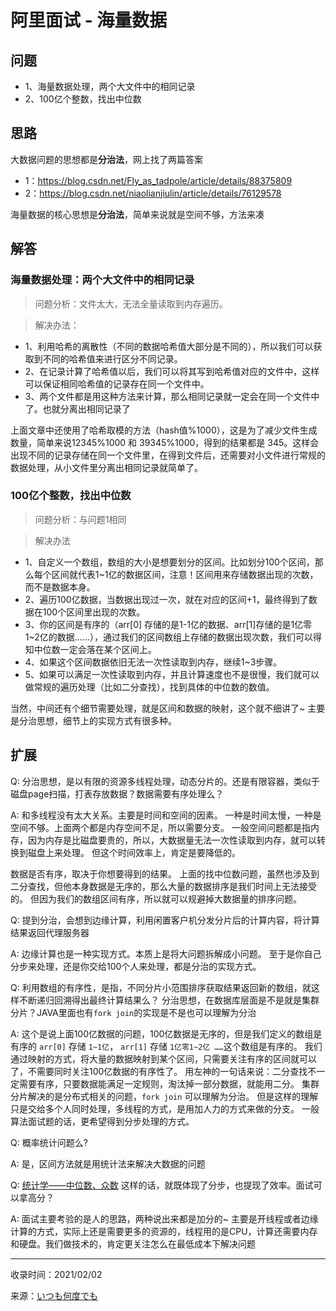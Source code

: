 # 阿里面试 - 海量数据

## 问题
- 1、海量数据处理，两个大文件中的相同记录
- 2、100亿个整数，找出中位数

## 思路
大数据问题的思想都是**分治法**，网上找了两篇答案
- 1：https://blog.csdn.net/Fly_as_tadpole/article/details/88375809
- 2：https://blog.csdn.net/niaolianjiulin/article/details/76129578

海量数据的核心思想是**分治法**，简单来说就是空间不够，方法来凑

## 解答

### 海量数据处理：两个大文件中的相同记录

> 问题分析：文件太大，无法全量读取到内存遍历。

> 解决办法：

- 1、利用哈希的离散性（不同的数据哈希值大部分是不同的），所以我们可以获取到不同的哈希值来进行区分不同记录。
- 2、在记录计算了哈希值以后，我们可以将其写到哈希值对应的文件中，这样可以保证相同哈希值的记录存在同一个文件中。
- 3、两个文件都是用这种方法来计算，那么相同记录就一定会在同一个文件中了。也就分离出相同记录了

上面文章中还使用了哈希取模的方法（hash值%1000），这是为了减少文件生成数量，简单来说12345%1000 和 39345%1000，得到的结果都是 345。这样会出现不同的记录存储在同一个文件里，在得到文件后，还需要对小文件进行常规的数据处理，从小文件里分离出相同记录就简单了。



### 100亿个整数，找出中位数
> 问题分析：与问题1相同

> 解决办法

- 1、自定义一个数组，数组的大小是想要划分的区间。比如划分100个区间，那么每个区间就代表1~1亿的数据区间，注意！区间用来存储数据出现的次数，而不是数据本身。
- 2、遍历100亿数据，当数据出现过一次，就在对应的区间+1，最终得到了数据在100个区间里出现的次数。
- 3、你的区间是有序的（arr[0] 存储的是1-1亿的数据、arr[1]存储的是1亿零1~2亿的数据……），通过我们的区间数组上存储的数据出现次数，我们可以得知中位数一定会落在某个区间上。
- 4、如果这个区间数据依旧无法一次性读取到内存，继续1~3步骤。
- 5、如果可以满足一次性读取到内存，并且计算速度也不是很慢，我们就可以做常规的遍历处理（比如二分查找），找到具体的中位数的数值。

当然，中间还有个细节需要处理，就是区间和数据的映射，这个就不细讲了~ 主要是分治思想，细节上的实现方式有很多种。

## 扩展

Q: 分治思想，是以有限的资源多线程处理，动态分片的。还是有限容器，类似于磁盘page扫描，打表存放数据？数据需要有序处理么？

A: 和多线程没有太大关系。主要是时间和空间的因素。
一种是时间太慢，一种是空间不够。上面两个都是内存空间不足，所以需要分支。
一般空间问题都是指内存，因为内存是比磁盘要贵的，所以，大数据量无法一次性读取到内存，就可以转换到磁盘上来处理。
但这个时间效率上，肯定是要降低的。

数据是否有序，取决于你想要得到的结果。
上面的找中位数问题，虽然也涉及到二分查找，但他本身数据是无序的，那么大量的数据排序是我们时间上无法接受的。
但因为我们的数组区间有序，所以就可以规避掉大数据量的排序问题。

Q: 提到分治，会想到边缘计算，利用闲置客户机分发分片后的计算内容，将计算结果返回代理服务器

A: 边缘计算也是一种实现方式。本质上是将大问题拆解成小问题。
至于是你自己分步来处理，还是你交给100个人来处理，都是分治的实现方式。

Q: 利用数组的有序性，是指，不同分片小范围排序获取结果返回新的数组，就这样不断递归回溯得出最终计算结果么？
分治思想，在数据库层面是不是就是集群分片？JAVA里面也有`fork join`的实现是不是也可以理解为分治

A: 这个是说上面100亿数据的问题，100亿数据是无序的，但是我们定义的数组是有序的 `arr[0]` 存储 `1~1亿`， `arr[1]` 存储 `1亿零1~2亿 ……`这个数组是有序的。
我们通过映射的方式，将大量的数据映射到某个区间，只需要关注有序的区间就可以了，不需要同时关注100亿数据的有序性了。
用左神的一句话来说：二分查找不一定需要有序，只要数据能满足一定规则，淘汰掉一部分数据，就能用二分。
集群分片解决的是分布式相关的问题，`fork join` 可以理解为分治。
但是这样的理解只是交给多个人同时处理，多线程的方式，是用加人力的方式来做的分支。
一般算法面试题的话，更希望得到分步处理的方式。

Q: 概率统计问题么?

A: 是，区间方法就是用统计法来解决大数据的问题

Q: [统计学——中位数、众数](https://www.cnblogs.com/swxj/p/6624433.html) 这样的话，就既体现了分步，也提现了效率。面试可以拿高分？

A: 面试主要考验的是人的思路，两种说出来都是加分的~ 主要是开线程或者边缘计算的方式，实际上还是需要更多的资源的，线程用的是CPU，计算还需要内存和硬盘。我们做技术的，肯定更关注怎么在最低成本下解决问题

---
收录时间：2021/02/02

来源：[いつも何度でも]()


<Vssue :title="$title" />